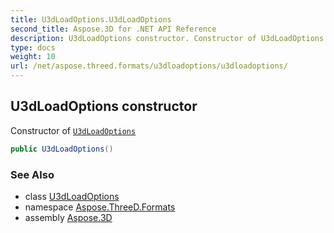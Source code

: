 ```yaml
---
title: U3dLoadOptions.U3dLoadOptions
second_title: Aspose.3D for .NET API Reference
description: U3dLoadOptions constructor. Constructor of U3dLoadOptions
type: docs
weight: 10
url: /net/aspose.threed.formats/u3dloadoptions/u3dloadoptions/
---
```

## U3dLoadOptions constructor

Constructor of [`U3dLoadOptions`](../)

```csharp
public U3dLoadOptions()
```

### See Also

* class [U3dLoadOptions](../)
* namespace [Aspose.ThreeD.Formats](../../u3dloadoptions/)
* assembly [Aspose.3D](../../../)


